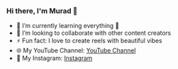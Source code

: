 ### Hi there, I'm Murad 👋


- 🌱 I’m currently learning everything 🤣
- 👯 I’m looking to collaborate with other content creators
- ⚡ Fun fact: I love to create reels with beautiful vibes
- 🌐 My YouTube Channel: [YouTube Channel](https://www.youtube.com/channel/UCA0fHcc5fgGaxJ4URnb8INg)
- 💬 My Instagram: [Instagram](https://www.instagram.com/mostyfilm/)

